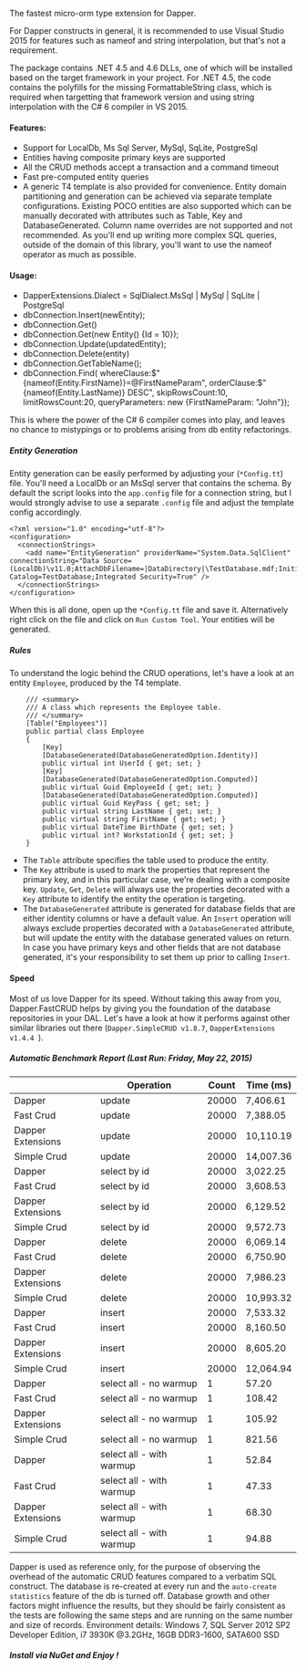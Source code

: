 The fastest micro-orm type extension for Dapper.

For Dapper constructs in general, it is recommended to use Visual Studio 2015 for features such as nameof and string interpolation, but that's not a requirement.

The package contains .NET 4.5 and 4.6 DLLs, one of which will be installed based on the target framework in your project. 
For .NET 4.5, the code contains the polyfills for the missing FormattableString class, which is required when targetting that framework version and using string interpolation with the C# 6 compiler in VS 2015.

#### Features:
- Support for LocalDb, Ms Sql Server, MySql, SqLite, PostgreSql
- Entities having composite primary keys are supported
- All the CRUD methods accept a transaction and a command timeout
- Fast pre-computed entity queries
- A generic T4 template is also provided for convenience. Entity domain partitioning and generation can be achieved via separate template configurations. Existing POCO entities are also supported which can be manually decorated with attributes such as Table, Key and DatabaseGenerated. Column name overrides are not supported and not recommended. As you'll end up writing more complex SQL queries, outside of the domain of this library, you'll want to use the nameof operator as much as possible.

#### Usage:
- DapperExtensions.Dialect = SqlDialect.MsSql | MySql | SqLite | PostgreSql
- dbConnection.Insert(newEntity);
- dbConnection.Get()
- dbConnection.Get(new Entity() {Id = 10});
- dbConnection.Update(updatedEntity);
- dbConnection.Delete(entity)
- dbConnection.GetTableName<Entity>();
- dbConnection.Find<Entity>(
        whereClause:$"{nameof(Entity.FirstName)}=@FirstNameParam", 
        orderClause:$"{nameof(Entity.LastName)} DESC", 
		skipRowsCount:10, limitRowsCount:20,
        queryParameters: new {FirstNameParam: "John"});

This is where the power of the C# 6 compiler comes into play, and leaves no chance to mistypings or to problems arising from db entity refactorings.

##### Entity Generation
Entity generation can be easily performed by adjusting your (``*Config.tt``) file. You'll need a LocalDb or an MsSql server that contains the schema. 
By default the script looks into the ``app.config`` file for a connection string, but I would strongly advise to use a separate ``.config`` file and adjust the template config accordingly.
```
<?xml version="1.0" encoding="utf-8"?>
<configuration>
  <connectionStrings>
    <add name="EntityGeneration" providerName="System.Data.SqlClient" connectionString="Data Source=(LocalDb)\v11.0;AttachDbFilename=|DataDirectory|\TestDatabase.mdf;Initial Catalog=TestDatabase;Integrated Security=True" />
  </connectionStrings>
</configuration>
```
When this is all done, open up the ``*Config.tt`` file and save it. Alternatively right click on the file and click on ``Run Custom Tool``. Your entities will be generated.


##### Rules
To understand the logic behind the CRUD operations, let's have a look at an entity ``Employee``, produced by the T4 template.

```
    /// <summary>
    /// A class which represents the Employee table.
    /// </summary>
	[Table("Employees")]
	public partial class Employee
	{
		[Key]
		[DatabaseGenerated(DatabaseGeneratedOption.Identity)]
		public virtual int UserId { get; set; }
		[Key]
		[DatabaseGenerated(DatabaseGeneratedOption.Computed)]
		public virtual Guid EmployeeId { get; set; }
		[DatabaseGenerated(DatabaseGeneratedOption.Computed)]
		public virtual Guid KeyPass { get; set; }
		public virtual string LastName { get; set; }
		public virtual string FirstName { get; set; }
		public virtual DateTime BirthDate { get; set; }
		public virtual int? WorkstationId { get; set; }
	}

```
- The ``Table`` attribute specifies the table used to produce the entity.  
- The ``Key`` attribute is used to mark the properties that represent the primary key, and in this particular case, we're dealing with a composite key.
``Update``, ``Get``, ``Delete`` will always use the properties decorated with a ``Key`` attribute to identify the entity the operation is targeting.
- The ``DatabaseGenerated`` attribute is generated for database fields that are either identity columns or have a default value. 
An ``Insert`` operation will always exclude properties decorated with a ``DatabaseGenerated`` attribute, but will update the entity with the database generated values on return.
In case you have primary keys and other fields that are not database generated, it's your responsibility to set them up prior to calling ``Insert``.

#### Speed
Most of us love Dapper for its speed. 
Without taking this away from you, Dapper.FastCRUD helps by giving you the foundation of the database repositories in your DAL. 
Let's have a look at how it performs against other similar libraries out there (``Dapper.SimpleCRUD v1.8.7``, ``DapperExtensions v1.4.4 ``).

##### Automatic Benchmark Report (Last Run: Friday, May 22, 2015)
|   |  Operation | Count |Time (ms) |
------------|------------|--------------|-----------
Dapper | update | 20000 | 7,406.61 
Fast Crud | update | 20000 | 7,388.05 
Dapper Extensions | update | 20000 | 10,110.19 
Simple Crud | update | 20000 | 14,007.36 
Dapper | select by id | 20000 | 3,022.25 
Fast Crud | select by id | 20000 | 3,608.53 
Dapper Extensions | select by id | 20000 | 6,129.52 
Simple Crud | select by id | 20000 | 9,572.73 
Dapper | delete | 20000 | 6,069.14 
Fast Crud | delete | 20000 | 6,750.90 
Dapper Extensions | delete | 20000 | 7,986.23 
Simple Crud | delete | 20000 | 10,993.32 
Dapper | insert | 20000 | 7,533.32 
Fast Crud | insert | 20000 | 8,160.50 
Dapper Extensions | insert | 20000 | 8,605.20 
Simple Crud | insert | 20000 | 12,064.94 
Dapper | select all - no warmup | 1 | 57.20 
Fast Crud | select all - no warmup | 1 | 108.42 
Dapper Extensions | select all - no warmup | 1 | 105.92 
Simple Crud | select all - no warmup | 1 | 821.56 
Dapper | select all - with warmup | 1 | 52.84 
Fast Crud | select all - with warmup | 1 | 47.33 
Dapper Extensions | select all - with warmup | 1 | 68.30 
Simple Crud | select all - with warmup | 1 | 94.88 

Dapper is used as reference only, for the purpose of observing the overhead of the automatic CRUD features compared to a verbatim SQL construct. The database is re-created at every run and the ``auto-create statistics`` feature of the db is turned off.
Database growth and other factors might influence the results, but they should be fairly consistent as the tests are following the same steps and are running on the same number and size of records. 
Environment details: Windows 7, SQL Server 2012 SP2 Developer Edition, i7 3930K @3.2GHz, 16GB DDR3-1600, SATA600 SSD

##### Install via NuGet and Enjoy !

